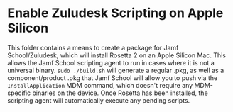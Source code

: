 # Enable Zuludesk Scripting on Apple Silicon
This folder contains a means to create a package for Jamf School/Zuludesk, which will install Rosetta 2 on an Apple Silicon Mac. This allows the Jamf School scripting agent to run in cases where it is not a universal binary.
`sudo ./build.sh` will generate a regular .pkg, as well as a component/product .pkg that Jamf School will allow you to push via the `InstallApplication` MDM command, which doesn't require any MDM-specific binaries on the device. Once Rosetta has been installed, the scripting agent will automatically execute any pending scripts.